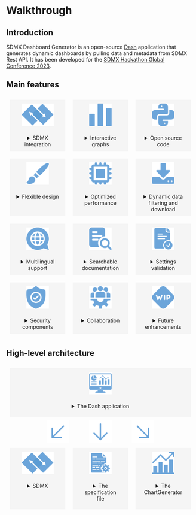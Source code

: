 # Walkthrough

## Introduction

SDMX Dashboard Generator is an open-source [Dash](https://dash.plotly.com) application that generates dynamic dashboards by pulling data and metadata from SDMX Rest API. 
It has been developed for the [SDMX Hackathon Global Conference 2023](https://www.sdmx2023.org/hackathon).

## Main features 

<div style="display: flex;">
  <div style="flex: 1; text-align: center; margin: 10px; background-color: rgba(200, 200, 200, 0.15);">
  <img src="../images/sdmx.png" style="max-height: 60px; margin: 10px;"/>
  <details close style="margin: 10px;";><summary>SDMX integration</summary>

  - Version 2.1 supported
  - Reading of settings file (`.yaml`) for data and metadata retrieval
  </details></div>
  
  <div style="flex: 1; text-align: center; margin: 10px; background-color: rgba(200, 200, 200, 0.15);">
  <img src="../images/bars.png" style="max-height: 60px; margin: 10px;"/>
  <details close style="margin: 10px;"><summary>Interactive graphs</summary>
  
  - Plotly for interactive visualization 
  - Multiple charts supported: KPIs, line, pie and bar charts
  </details></div>

  <div style="flex: 1; text-align: center; margin: 10px; background-color: rgba(200, 200, 200, 0.15);">
  <img src="../images/python.png" style="max-height: 60px; margin: 10px;"/>
  <details close style="margin: 10px;"><summary>Open source code</summary>

  - Apache 2.0 licence
  - Open-source libraries
  </details></div>

</div>

<div style="display: flex">
  <div style="flex: 1; text-align: center; margin: 10px; background-color: rgba(200, 200, 200, 0.15);">
  <img src="../images/pen.png" style="max-height: 60px; margin: 10px;"/>
  <details close style="margin: 10px;"><summary>Flexible design</summary>

  - Position and size automatically adjusted
  - Bootstrap components to modify themes, icons and incorporate HTML5 elements
  </details></div>
  
  <div style="flex: 1; text-align: center; margin: 10px; background-color: rgba(200, 200, 200, 0.15);">
  <img src="../images/cpu.png" style="max-height: 60px; margin: 10px;"/>
  <details close style="margin: 10px;"><summary>Optimized performance</summary>

  - Data and metadata asynchronous retrieval
  - Caching methods for better user navigation
  </details></div>

  <div style="flex: 1; text-align: center; margin: 10px; background-color: rgba(200, 200, 200, 0.15);">
  <img src="../images/download.png" style="max-height: 60px; margin: 10px;"/>
  <details close style="margin: 10px;"><summary>Dynamic data filtering and download</summary>

  Data accessible with table format supported by dynamic filters and download export (CSV)

  </details></div>

</div>

<div style="display: flex;">
  <div style="flex: 1; text-align: center; margin: 10px; background-color: rgba(200, 200, 200, 0.15);">
  <img src="../images/language.png" style="max-height: 60px; margin: 10px;"/>
  <details close style="margin: 10px;"><summary>Multilingual support</summary>

  - Multi-lingual metadata to access titles, labels and info buttons in the desired language, when supported by SDMX
  - Automatic titles and subtitles in multiple languages, when specified by the user
  </details></div>
  
  <div style="flex: 1; text-align: center; margin: 10px; background-color: rgba(200, 200, 200, 0.15);">
  <img src="../images/search.png" style="max-height: 60px; margin: 10px;"/>
  <details close style="margin: 10px;"><summary>Searchable documentation</summary>

  - Sphinx documentation automatically updated to support the exploration of the material
  - Documentation deployment via GitHub Actions
  </details></div>

  
  <div style="flex: 1; text-align: center; margin: 10px; background-color: rgba(200, 200, 200, 0.15);">
  <img src="../images/valid.png" style="max-height: 60px; margin: 10px;"/>
  <details close style="margin: 10px;"><summary>Settings validation</summary>

  - Text messages are displayed when exceptions are encountered, to guide with the right configuration of the settings
  - Software engineering components (i.e. unit tests using pytest, coverage reporting, continuous integration using tox, automated license monitoring, code linting using pyling and flake8)
  </details></div>

</div>

<div style="display: flex">
  <div style="flex: 1; text-align: center; margin: 10px; background-color: rgba(200, 200, 200, 0.15);">
  <img src="../images/security.png" style="max-height: 60px; margin: 10px;"/>
  <details close style="margin: 10px;"><summary>Security components</summary>

  - Security testing using bandit
  - Software composition analysis using GitHub Dependabot
  - Secret scanning using Github Advanced Security
  </details></div>
  
  <div style="flex: 1; text-align: center; margin: 10px; background-color: rgba(200, 200, 200, 0.15);">
  <img src="../images/team.png" style="max-height: 60px; margin: 10px;"/>
  <details close style="margin: 10px;"><summary>Collaboration</summary>

  - User-independent access within the same company and across countries
  - Worldwide contribution (feedback and pull requests via Github) are welcome
  </details></div>

  <div style="flex: 1; text-align: center; margin: 10px; background-color: rgba(200, 200, 200, 0.15);">
  <img src="../images/work-in-progress.png" style="max-height: 60px; margin: 10px;"/>
  <details close style="margin: 10px;"><summary>Future enhancements</summary>

  - Settings in a new tab or dropdown menu
  - Interactivity (search, simulation)
  - Add support for other chart types (mix, map, dual-axis, flows, network, outlier)
  </details></div>

</div>


## High-level architecture

<div style="display: flex;">
  <div style="flex: 1; text-align: center; margin: 10px; background-color: rgba(200, 200, 200, 0.15);">
  <img src="../images/dashboard.png" style="max-height: 60px; margin: 10px;"/>
  <details close style="margin: 10px; text-align: left";><summary style="margin: 10px;text-align: center;">The Dash application</summary>

- source code contained in the file `app.py`
- can run both on locally or shared across the domain
- follows the guidelines provided in the [SDMX Hackathon Global Conference 2023 Terms of Reference](https://sdmx.org/wp-content/uploads/SDMX-Hackathon-2023-ToRrev.pdf) (e.g. a maximum of three charts per row is allowed)

  </details></div>
  
</div>


<div style="display: flex">

  <div style="flex: 1; text-align: right;">
  <img src="../images/left-arrow.png" style="max-height: 60px;"/>
  </div>
  
  <div style="flex: 1; text-align: center;">
  <img src="../images/down-arrow.png" style="max-height: 60px;"/>
  </div>

  <div style="flex: 1; text-align: left;">
  <img src="../images/right-arrow.png" style="max-height: 60px;"/>
  </div>

</div>

<div style="display: flex">
  <div style="flex: 1; text-align: center; margin: 10px; background-color: rgba(200, 200, 200, 0.15);">
  <img src="../images/sdmx.png" style="max-height: 60px; margin: 10px;"/>
  <details close style="margin: 10px; text-align: left";><summary style="margin: 10px;text-align: center;">SDMX</summary>

  - Leveraging two classes, `SDMXData` and `SDMXMetadata`, built on top of [SDMXThon](https://github.com/Meaningful-Data/sdmxthon)
  - Metadata (e.g. codelist for the legend or multilingual support) retrieval through a metadata url (`dataflow`)
  - When supported by SDMX, the metadata is retrieved through DSD url (`datastructure`) to increase the speed performance

  </details></div>
  
  <div style="flex: 1; text-align: center; margin: 10px; background-color: rgba(200, 200, 200, 0.15);">
  <img src="../images/configuration.png" style="max-height: 60px; margin: 10px;"/>
  <details close style="margin: 10px; text-align: left";><summary style="margin: 10px;text-align: center;">The specification file</summary>

The SDMX Dashboard Generator requires a `.yaml` file contained in `/yaml` folder with the settings for the dashboard.

Example of `.yaml` structure:<br>
![This is an alt text.](../images/yaml_sample.png "This is a yaml sample.")

- `DashID`: dashboard identifier using any string composed of numbers, letters, and underscores (_), which can be used to compose the URL to display the dashboard. For example, if the base URL of the application is `http://127.0.0.1:5000` and the `DashID` is `eurostat`, the dashboard might be displayed at [http://127.0.0.1:5000/eurostat](http://127.0.0.1:5000/eurostat)

- `Row`: row position of the visual indicated as an integer value 0…3. Up to three charts can share the same row and they are distributed left-right in the order they appear in the specification file. Title, subtitle and footnotes are identified with `Row=0` and `chartType=TITLE` and `chartType=FOOTER` respectively

- `Title`: title description of the chart. If no title is specified, the dashboard shows automatically the name of the requested dataflow, supported by multilingual translation

- `Subtitle`: a string to complement the title description of the chart. If `auto` is provided, the subtitle takes the code name from `legendConcept`. If more than one code name is available, then it will take the first one and append to it `...`. If the subtitle node is empty, no subtitle will be shown

- `Unit`: a string to describe the unit which can be show in the chart if `UnitShow` is set to `Yes`

- `UnitIcon`: a bootstrap icon to be show on top of the KPI. Full list available at: [https://icons.getbootstrap.com/](https://icons.getbootstrap.com)

- `Decimals`: the number of decimals to display

- `chartType`: it can be KPI (i.e. VALUE) or charts (i.e. PIE, LINE and BAR)

- `legendConcept`: indicates the dimension that defines multiple series to be displayed in the visualization (e.g. sectors of the pie chart, each of the lines in a lines chart or each cluster in a bar chart)

- `legendloc`: indicates the legend location which can be TOP, BOTTOM, LEFT, RIGHT or HIDE for no legend. Not applicable to the KPI

- `LabelsYN`: indicates ("Yes"/"No") whether the description of each category is to be displayed on the chart. Not applicable to the KPI

- `xAxisConcept`: indicates the concept to be allocated on the x-axis (e.g. TIME_PERIOD for LINES)

- `yAxisConcept`: indicates the concept to be allocated to the y-axis (e.g. OBS_VALUE)

- `downloadYN`: indicates ("Yes"/"No") whether the download of the data behind the chart

- `dsdLink`: an URL of an application or file containing related the datastructure data

- `metadataLink`: an URL of an application or file containing reference metadata (e.g. used in the info button)

- `DATA`: an URL of an application or file containing data

  </details></div>

  <div style="flex: 1; text-align: center; margin: 10px; background-color: rgba(200, 200, 200, 0.15);">
  <img src="../images/chart.png" style="max-height: 60px; margin: 10px;"/>
  <details close style="margin: 10px; text-align: left";><summary style="margin: 10px;text-align: center;">The ChartGenerator</summary>

  The ChartGenerator is a class contained in the file `src/draw.py`, allowing the user to select the `chartType` from the `.yaml` file:

  - `chartType:VALUE` returns a Key Performance Indicator (KPI), a value corresponding to an observation value at a given point in time displayed in the visual placeholder

  - `chartType:PIE` returns a pie chart composed by the values returned by the query(ies) specified in DATA which sum represents the full circle (360°). Each value defines a sector of x°, proportional to the fraction of the total it represents

  - `chartType:LINES` returns a lines chart including one or multiple series, either time series or cross-sectional

  - `chartType:BARS` returns a vertical bars chart including one or multiple series (clustered bars), either time series or cross-sectional

  Each function, with the exception of the one returning the KPI, makes use of `decorator` elements for enriching the chart with style elements (e.g. legendlocation).

  </details></div>

</div>